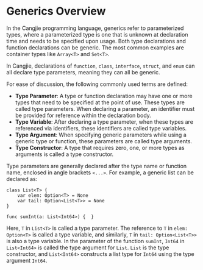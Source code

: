 # Generics Overview

In the Cangjie programming language, generics refer to parameterized types, where a parameterized type is one that is unknown at declaration time and needs to be specified upon usage. Both type declarations and function declarations can be generic. The most common examples are container types like `Array<T>` and `Set<T>`.

In Cangjie, declarations of `function`, `class`, `interface`, `struct`, and `enum` can all declare type parameters, meaning they can all be generic.

For ease of discussion, the following commonly used terms are defined:

- **Type Parameter**: A type or function declaration may have one or more types that need to be specified at the point of use. These types are called type parameters. When declaring a parameter, an identifier must be provided for reference within the declaration body.
- **Type Variable**: After declaring a type parameter, when these types are referenced via identifiers, these identifiers are called type variables.
- **Type Argument**: When specifying generic parameters while using a generic type or function, these parameters are called type arguments.
- **Type Constructor**: A type that requires zero, one, or more types as arguments is called a type constructor.

Type parameters are generally declared after the type name or function name, enclosed in angle brackets `<...>`. For example, a generic list can be declared as:

<!-- compile -->

```cangjie
class List<T> {
    var elem: Option<T> = None
    var tail: Option<List<T>> = None
}

func sumInt(a: List<Int64>) {  }
```

Here, `T` in `List<T>` is called a type parameter. The reference to `T` in `elem: Option<T>` is called a type variable, and similarly, `T` in `tail: Option<List<T>>` is also a type variable. In the parameter of the function `sumInt`, `Int64` in `List<Int64>` is called the type argument for `List`. `List` is the type constructor, and `List<Int64>` constructs a list type for `Int64` using the type argument `Int64`.